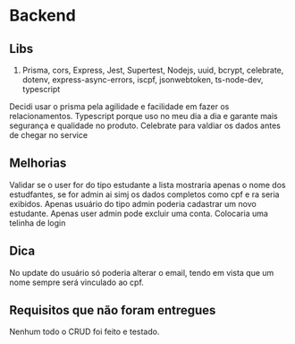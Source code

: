 # Backend

## Libs

1. Prisma, cors, Express, Jest, Supertest, Nodejs, uuid, bcrypt, celebrate, dotenv, express-async-errors, iscpf, jsonwebtoken, ts-node-dev, typescript

Decidi usar o prisma pela agilidade e facilidade em fazer os relacionamentos.
Typescript porque uso no meu dia a dia e garante mais segurança e qualidade no produto.
Celebrate para valdiar os dados antes de chegar no service

## Melhorias

Validar se o user for do tipo estudante a lista mostraria apenas o nome dos estudfantes,
se for admin ai simj os dados completos como cpf e ra seria exibidos.
Apenas usuário do tipo admin poderia cadastrar um novo estudante.
Apenas user admin pode excluir uma conta.
Colocaria uma telinha de login

## Dica

No update do usuário só poderia alterar o email, tendo em vista que um nome sempre será vinculado ao cpf.

## Requisitos que não foram entregues

Nenhum todo o CRUD foi feito e testado.
